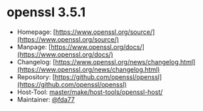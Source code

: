 # openssl 3.5.1
 - Homepage: [https://www.openssl.org/source/](https://www.openssl.org/source/)
 - Manpage: [https://www.openssl.org/docs/](https://www.openssl.org/docs/)
 - Changelog: [https://www.openssl.org/news/changelog.html](https://www.openssl.org/news/changelog.html)
 - Repository: [https://github.com/openssl/openssl](https://github.com/openssl/openssl)
 - Host-Tool: [master/make/host-tools/openssl-host/](https://github.com/Freetz-NG/freetz-ng/tree/master/make/host-tools/openssl-host/)
 - Maintainer: [@fda77](https://github.com/fda77)

